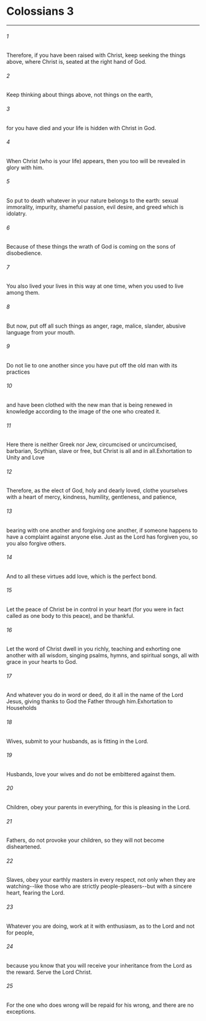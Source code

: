 # Colossians 3
***



###### 1 
Therefore, if you have been raised with Christ, keep seeking the things above, where Christ is, seated at the right hand of God. 

###### 2 
Keep thinking about things above, not things on the earth, 

###### 3 
for you have died and your life is hidden with Christ in God. 

###### 4 
When Christ (who is your life) appears, then you too will be revealed in glory with him. 

###### 5 
So put to death whatever in your nature belongs to the earth: sexual immorality, impurity, shameful passion, evil desire, and greed which is idolatry. 

###### 6 
Because of these things the wrath of God is coming on the sons of disobedience. 

###### 7 
You also lived your lives in this way at one time, when you used to live among them. 

###### 8 
But now, put off all such things as anger, rage, malice, slander, abusive language from your mouth. 

###### 9 
Do not lie to one another since you have put off the old man with its practices 

###### 10 
and have been clothed with the new man that is being renewed in knowledge according to the image of the one who created it. 

###### 11 
Here there is neither Greek nor Jew, circumcised or uncircumcised, barbarian, Scythian, slave or free, but Christ is all and in all.Exhortation to Unity and Love 

###### 12 
Therefore, as the elect of God, holy and dearly loved, clothe yourselves with a heart of mercy, kindness, humility, gentleness, and patience, 

###### 13 
bearing with one another and forgiving one another, if someone happens to have a complaint against anyone else. Just as the Lord has forgiven you, so you also forgive others. 

###### 14 
And to all these virtues add love, which is the perfect bond. 

###### 15 
Let the peace of Christ be in control in your heart (for you were in fact called as one body to this peace), and be thankful. 

###### 16 
Let the word of Christ dwell in you richly, teaching and exhorting one another with all wisdom, singing psalms, hymns, and spiritual songs, all with grace in your hearts to God. 

###### 17 
And whatever you do in word or deed, do it all in the name of the Lord Jesus, giving thanks to God the Father through him.Exhortation to Households 

###### 18 
Wives, submit to your husbands, as is fitting in the Lord. 

###### 19 
Husbands, love your wives and do not be embittered against them. 

###### 20 
Children, obey your parents in everything, for this is pleasing in the Lord. 

###### 21 
Fathers, do not provoke your children, so they will not become disheartened. 

###### 22 
Slaves, obey your earthly masters in every respect, not only when they are watching--like those who are strictly people-pleasers--but with a sincere heart, fearing the Lord. 

###### 23 
Whatever you are doing, work at it with enthusiasm, as to the Lord and not for people, 

###### 24 
because you know that you will receive your inheritance from the Lord as the reward. Serve the Lord Christ. 

###### 25 
For the one who does wrong will be repaid for his wrong, and there are no exceptions.
